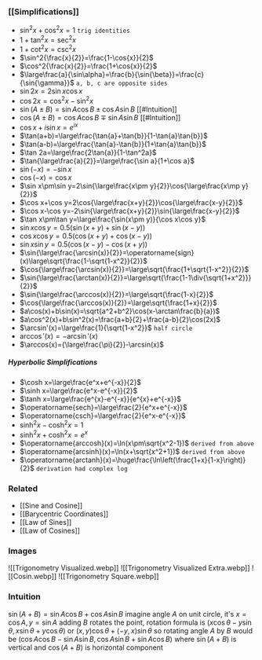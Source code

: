 ### [[Simplifications]]
- $\sin^2{x}+\cos^2{x}=1$ `trig identities`
- $1+\tan^2{x}=\sec^2{x}$
- $1+\cot^2{x}=\csc^2{x}$
- $\sin^2{\frac{x}{2}}=\frac{1-\cos{x}}{2}$
- $\cos^2{\frac{x}{2}}=\frac{1+\cos{x}}{2}$
- $\large\frac{a}{\sin\alpha}=\frac{b}{\sin{\beta}}=\frac{c}{\sin{\gamma}}$ `a, b, c are opposite sides`
- $\sin{2x}=2\sin{x}\cos{x}$
- $\cos{2x}=\cos^2{x}-\sin^2{x}$
- $\sin(A \pm B)=\sin{A}\cos{B}\pm\cos{A}\sin{B}$ [[#Intuition]]
- $\cos(A \pm B)=\cos{A}\cos{B}\mp\sin{A}\sin{B}$ [[#Intuition]]
- $\cos x + i\sin x = e^{ix}$
- $\tan(a+b)=\large\frac{\tan{a}+\tan{b}}{1-\tan{a}\tan{b}}$
- $\tan(a-b)=\large\frac{\tan{a}-\tan{b}}{1+\tan{a}\tan{b}}$
- $\tan 2a=\large\frac{2\tan{a}}{1-\tan^2a}$
- $\tan{\large\frac{a}{2}}=\large\frac{\sin a}{1+\cos a}$
- $\sin(-x)=-\sin{x}$
- $\cos(-x)=\cos{x}$
- $\sin x\pm\sin y=2\sin{\large\frac{x\pm y}{2}}\cos{\large\frac{x\mp y}{2}}$
- $\cos x+\cos y=2\cos{\large\frac{x+y}{2}}\cos{\large\frac{x-y}{2}}$
- $\cos x-\cos y=-2\sin{\large\frac{x+y}{2}}\sin{\large\frac{x-y}{2}}$
- $\tan x\pm\tan y=\large\frac{\sin(x\pm y)}{\cos x\cos y}$
- $\sin x\cos y=0.5(\sin(x+y)+\sin(x-y))$
- $\cos x\cos y=0.5(\cos(x+y)+\cos(x-y))$
- $\sin x\sin y=0.5(\cos(x-y)-\cos(x+y))$
- $\sin{\large\frac{\arcsin(x)}{2}}=\operatorname{sign}(x)\large\sqrt{\frac{1-\sqrt{1-x^2}}{2}}$
- $\cos{\large\frac{\arcsin(x)}{2}}=\large\sqrt{\frac{1+\sqrt{1-x^2}}{2}}$
- $\sin{\large\frac{\arctan(x)}{2}}=\large\sqrt{\frac{1-1\div{\sqrt{1+x^2}}}{2}}$
- $\sin{\large\frac{\arccos(x)}{2}}=\large\sqrt{\frac{1-x}{2}}$
- $\cos{\large\frac{\arccos(x)}{2}}=\large\sqrt{\frac{1+x}{2}}$
- $a\cos(x)+b\sin(x)=\sqrt{a^2+b^2}\cos(x-\arctan\frac{b}{a})$
- $a\cos^2(x)+b\sin^2(x)=\frac{a+b}{2}+\frac{a-b}{2}\cos(2x)$
- $\arcsin'(x)=\large\frac{1}{\sqrt{1-x^2}}$ `half circle`
- $\arccos'(x)=-\arcsin'(x)$
- $\arccos(x)={\large\frac{\pi}{2}}-\arcsin(x)$
##### Hyperbolic Simplifications
- $\cosh x=\large\frac{e^x+e^{-x}}{2}$
- $\sinh x=\large\frac{e^x-e^{-x}}{2}$
- $\tanh x=\large\frac{e^{x}-e^{-x}}{e^{x}+e^{-x}}$
- $\operatorname{sech}=\large\frac{2}{e^x+e^{-x}}$
- $\operatorname{csch}=\large\frac{2}{e^x-e^{-x}}$
- $\sinh^2{x}-\cosh^2{x}=1$ 
- $\sinh^2{x}+\cosh^2{x}=e^x$ 
- $\operatorname{arccosh}(x)=\ln(x\pm\sqrt{x^2-1})$ `derived from above`
- $\operatorname{arcsinh}(x)=\ln(x+\sqrt{x^2+1})$ `derived from above`
- $\operatorname{arctanh}(x)=\huge\frac{\ln\left(\frac{1+x}{1-x}\right)}{2}$ `derivation had complex log`
### Related
- [[Sine and Cosine]]
- [[Barycentric Coordinates]]
- [[Law of Sines]]
- [[Law of Cosines]]
### Images
![[Trigonometry Visualized.webp]]
![[Trigonometry Visualized Extra.webp]]
![[Cosin.webp]]
![[Trigonometry Square.webp]]
### Intuition
$\sin(A+B)=\sin{A}\cos{B}+\cos{A}\sin{B}$
imagine angle $A$ on unit circle, it's $x=\cos A,y=\sin A$
adding $B$ rotates the point, rotation formula is 
$(x\cos\theta-y\sin\theta,x\sin\theta+y\cos\theta)$ or $(x,y)\cos\theta+(-y,x)\sin\theta$
so rotating angle $A$ by $B$ would be
$(\cos A\cos B-\sin A\sin B,\cos A\sin B+\sin A\cos B)$
where $\sin(A+B)$ is vertical and $\cos(A+B)$ is horizontal component
